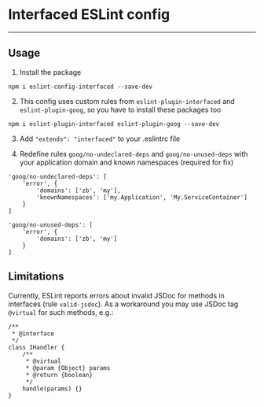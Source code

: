 # Interfaced ESLint config

***

## Usage

1) Install the package

```
npm i eslint-config-interfaced --save-dev
```

2) This config uses custom rules from `eslint-plugin-interfaced` and `eslint-plugin-goog`, so you have to install these packages too

```
npm i eslint-plugin-interfaced eslint-plugin-goog --save-dev
```

3) Add `"extends": "interfaced"` to your .eslintrc file

4) Redefine rules `goog/no-undeclared-deps` and `goog/no-unused-deps` with your application domain and known namespaces (required for fix)

```
'goog/no-undeclared-deps': [
	'error', {
		'domains': ['zb', 'my'],
		'knownNamespaces': ['my.Application', 'My.ServiceContainer']
	}
]
```

```
'goog/no-unused-deps': [
	'error', {
		'domains': ['zb', 'my']
	}
]
```

## Limitations

Currently, ESLint reports errors about invalid JSDoc for methods in interfaces (rule `valid-jsdoc`).
As a workaround you may use JSDoc tag `@virtual` for such methods, e.g.:

```
/**
 * @interface
 */
class IHandler {
	/**
	 * @virtual
	 * @param {Object} params
	 * @return {boolean}
	 */
	handle(params) {}
}
```
